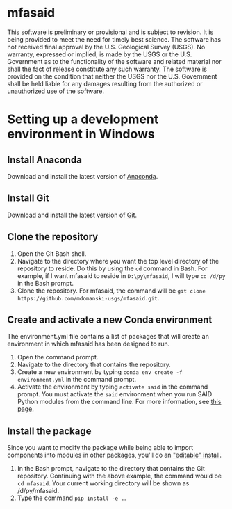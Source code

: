 # mfasaid
This software is preliminary or provisional and is subject to revision. It is being provided to meet the need for timely best science. The software has not received final approval by the U.S. Geological Survey (USGS). No warranty, expressed or implied, is made by the USGS or the U.S. Government as to the functionality of the software and related material nor shall the fact of release constitute any such warranty. The software is provided on the condition that neither the USGS nor the U.S. Government shall be held liable for any damages resulting from the authorized or unauthorized use of the software.

# Setting up a development environment in Windows

## Install Anaconda
Download and install the latest version of [Anaconda](https://www.anaconda.com/download/).

## Install Git
Download and install the latest version of [Git](https://git-scm.com/).

## Clone the repository
1. Open the Git Bash shell. 
2. Navigate to the directory where you want the top level directory of the repository to reside. Do this by using the `cd` command in Bash. For example, if I want mfasaid to reside in `D:\py\mfasaid`, I will type `cd /d/py` in the Bash prompt.
3. Clone the repository. For mfasaid, the command will be `git clone https://github.com/mdomanski-usgs/mfasaid.git`.

## Create and activate a new Conda environment
The environment.yml file contains a list of packages that will create an environment in which mfasaid has been designed to run.
1. Open the command prompt.
2. Navigate to the directory that contains the repository.
3. Create a new environment by typing `conda env create -f environment.yml` in the command prompt.
4. Activate the environment by typing `activate said` in the command prompt.
You must activate the `said` environment when you run SAID Python modules from the command line. For more information, see [this page](https://conda.io/docs/user-guide/tasks/manage-environments.html#creating-an-environment-from-an-environment-yml-file).

## Install the package
Since you want to modify the package while being able to import components into modules in other packages, you'll do an ["editable" install](https://pip.pypa.io/en/stable/reference/pip_install/#editable-installs).
1. In the Bash prompt, navigate to the directory that contains the Git repository. Continuing with the above example, the command would be `cd mfasaid`. Your current working directory will be shown as /d/py/mfasaid.
2. Type the command `pip install -e .`.
